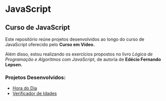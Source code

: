# JavaScript
 
## Curso de JavaScript

Este repositório reúne projetos desenvolvidos ao longo do curso de JavaScript oferecido pelo **Curso em Vídeo.**

Além disso, estou realizando os exercícios propostos no livro *Lógica de Programação e Algoritmos com JavaScript*, de autoria de **Edécio Fernando Lepsen.**

### Projetos Desenvolvidos:

- [Hora do Dia](https://horadodia-rho.vercel.app/)
- [Verificador de Idades](https://verificadordeidades.vercel.app/)